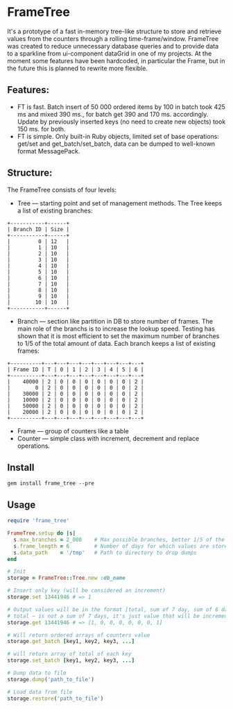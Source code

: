 # FrameTree

It's a prototype of a fast in-memory tree-like structure to store and retrieve values from the counters through a rolling time-frame/window. FrameTree was created to reduce unnecessary database queries and to provide data to a sparkline from ui-component dataGrid in one of my projects. At the moment some features have been hardcoded, in particular the Frame, but in the future this is planned to rewrite more flexible.

## Features:

* FT is fast. Batch insert of 50 000 ordered items by 100 in batch took 425 ms and mixed 390 ms., for batch get 390 and 170 ms. accordingly. Update by previously inserted keys (no need to create new objects) took 150 ms. for both.
* FT is simple. Only built-in Ruby objects, limited set of base operations: get/set and get_batch/set_batch, data can be dumped to well-known format MessagePack.

## Structure:

The FrameTree consists of four levels:
* Tree — starting point and set of management methods. The Tree keeps a list of existing branches:
```
+-----------+------+
| Branch ID | Size |
+-----------+------+
|         0 | 12   |
|         1 | 10   |
|         2 | 10   |
|         3 | 10   |
|         4 | 10   |
|         5 | 10   |
|         6 | 10   |
|         7 | 10   |
|         8 | 10   |
|         9 | 10   |
|        10 | 10   |
+-----------+------+
```

* Branch — section like partition in DB to store number of frames. The main role of the branchs is to increase the lookup speed. Testing has shown that it is most efficient to set the maximum number of branches to 1/5 of the total amount of data. Each branch keeps a list of existing frames:

```
+----------+---+---+---+---+---+---+---+---+
| Frame ID | T | 0 | 1 | 2 | 3 | 4 | 5 | 6 |
+----------+---+---+---+---+---+---+---+---+
|    40000 | 2 | 0 | 0 | 0 | 0 | 0 | 0 | 2 |
|        0 | 2 | 0 | 0 | 0 | 0 | 0 | 0 | 2 |
|    30000 | 2 | 0 | 0 | 0 | 0 | 0 | 0 | 2 |
|    10000 | 2 | 0 | 0 | 0 | 0 | 0 | 0 | 2 |
|    50000 | 2 | 0 | 0 | 0 | 0 | 0 | 0 | 2 |
|    20000 | 2 | 0 | 0 | 0 | 0 | 0 | 0 | 2 |
+----------+---+---+---+---+---+---+---+---+
```

* Frame — group of counters like a table
* Counter — simple class with increment, decrement and replace operations.

## Install
```
gem install frame_tree --pre
```

## Usage

```Ruby
require 'frame_tree'

FrameTree.setup do |s|
  s.max_branches = 2_000    # Max possible branches, better 1/5 of the total
  s.frame_length = 6        # Number of days for which values are stored
  s.data_path    = '/tmp'   # Path to directory to drop dumps
end

# Init
storage = FrameTree::Tree.new :db_name

# Insert only key (will be considered an increment)
storage.set 13441946 # => 1

# Output values will be in the format [total, sum of 7 day, sum of 6 day, sum of 5 day, ..., sum of current day]
# total — is not a sum of 7 days, it's just value that will be incrementing.
storage.get 13441946 # => [1, 0, 0, 0, 0, 0, 0, 1]

# Will return ordered arrays of counters value
storage.get_batch [key1, key2, key3, ...]

# will return array of total of each key
storage.set_batch [key1, key2, key3, ...]

# Dump data to file
storage.dump('path_to_file')

# Load data from file
storage.restore('path_to_file')
```